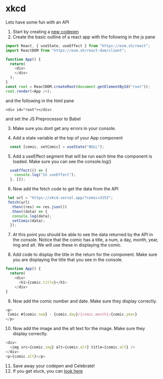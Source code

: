 # xkcd

Lets have some fun with an API
1) Start by creating a [new codepen](https://codepen.io/)
2) Create the basic outline of a react app with the following in the js pane
```js
import React, { useState, useEffect } from "https://esm.sh/react";
import ReactDOM from "https://esm.sh/react-dom/client";

function App() {
  return(
    <div>
    </div>
  );
}
const root = ReactDOM.createRoot(document.getElementById("root"));
root.render(<App />);
```
and the following in the html pane
```
<div id="root"></div>
```
and set the JS Preprocessor to Babel

3) Make sure you dont get any errors in your console.
   
4) Add a state variable at the top of your App component
```js
  const [comic, setComic] = useState("NULL");
```

5) Add a useEffect segment that will be run each time the component is loaded. Make sure you can see the console.log()
```js
  useEffect(() => {
    console.log("In useEffect");
  }, []);
```

6) Now add the fetch code to get the data from the API
```js
 let url = "https://xkcd.vercel.app/?comic=3153";
 fetch(url)
  .then((res) => res.json())
  .then((data) => {
   console.log(data);
   setComic(data);
  });
```

7) At this point you should be able to see the data returned by the API in the console.
Notice that the comic has a title, a num, a day, month, year, img and alt.
We will use these in displaying the comic.

8) Add code to display the title in the return for the component.  Make sure you are displaying the title that you see in the console.
```js
function App() {
  return(
    <div>
      <h1>{comic.title}</h1>
    </div>
}
```

9) Now add the comic number and date.  Make sure they display correctly.
```js
<p>
 Comic #{comic.num} - {comic.day}/{comic.month}/{comic.year}
</p>
```

10) Now add the image and the alt text for the image.  Make sure they display correctly.
```js
<div>
  <img src={comic.img} alt={comic.alt} title={comic.alt} />
</div>
<p>{comic.alt}</p>
```
11) Save away your codepen and Celebrate!
12) If you get stuck, you can [look here]("https://codepen.io/mjcleme/pen/JoGrZRq")
